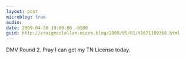 ```yaml
---
layout: post
microblog: true
audio: 
date: 2009-04-30 19:00:00 -0500
guid: http://craigmcclellan.micro.blog/2009/05/01/t1671109368.html
---
```

DMV Round 2. Pray I can get my TN License today.
